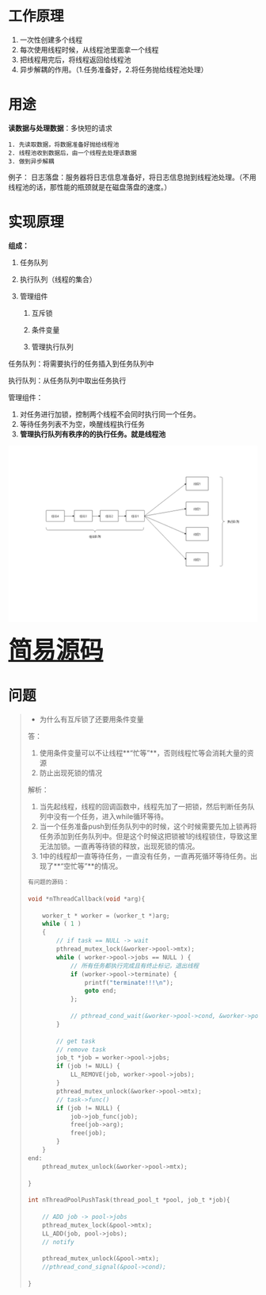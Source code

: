 # 工作原理

1. 一次性创建多个线程
2. 每次使用线程时候，从线程池里面拿一个线程
3. 把线程用完后，将线程返回给线程池
4. 异步解耦的作用。（1.任务准备好，2.将任务抛给线程池处理）



# 用途

**读数据与处理数据**：多快短的请求

	1. 先读取数据，将数据准备好抛给线程池
	2. 线程池收到数据后，由一个线程去处理该数据
	3. 做到异步解耦
例子： 日志落盘：服务器将日志信息准备好，将日志信息抛到线程池处理。（不用线程池的话，那性能的瓶颈就是在磁盘落盘的速度。）



# 实现原理

**组成：**

1. 任务队列

2. 执行队列（线程的集合）

3. 管理组件

    1. 互斥锁 

    2. 条件变量

    3. 管理执行队列
    
        

任务队列：将需要执行的任务插入到任务队列中  

执行队列：从任务队列中取出任务执行  

管理组件： 

1. 对任务进行加锁，控制两个线程不会同时执行同一个任务。
2. 等待任务列表不为空，唤醒线程执行任务
3.   **管理执行队列有秩序的的执行任务。就是线程池**



![线程池](https://github.com/594301947/knowledge/blob/master/%E6%93%8D%E4%BD%9C%E7%B3%BB%E7%BB%9F/%E7%BA%BF%E7%A8%8B/images/%E7%BA%BF%E7%A8%8B%E6%B1%A0.png)



<font size=72>**[简易源码](https://github.com/594301947/knowledge/blob/master/%E6%93%8D%E4%BD%9C%E7%B3%BB%E7%BB%9F/%E7%BA%BF%E7%A8%8B/code/thread_pool.c)**</font>

# 问题

> * 为什么有互斥锁了还要用条件变量
>
> 答：
>
> 1. 使用条件变量可以不让线程**“忙等”**，否则线程忙等会消耗大量的资源
> 2. 防止出现死锁的情况
>
> 解析：
>
> 1. 当先起线程，线程的回调函数中，线程先加了一把锁，然后判断任务队列中没有一个任务，进入while循环等待。
> 2. 当一个任务准备push到任务队列中的时候，这个时候需要先加上锁再将任务添加到任务队列中。但是这个时候这把锁被1的线程锁住，导致这里无法加锁。一直再等待锁的释放，出现死锁的情况。
> 3. 1中的线程却一直等待任务，一直没有任务，一直再死循环等待任务。出现了**“空忙等”**的情况。
>
> 
>
> ```C
> 有问题的源码：
> 
> void *nThreadCallback(void *arg){
> 
>     worker_t * worker = (worker_t *)arg;
>     while ( 1 )
>     {
>         // if task == NULL -> wait
>         pthread_mutex_lock(&worker->pool->mtx);
>         while ( worker->pool->jobs == NULL ) {
>             // 所有任务都执行完成且有终止标记，退出线程
>             if (worker->pool->terminate) {
>                 printf("terminate!!!\n");
>                 goto end;
>             };
>             
>             // pthread_cond_wait(&worker->pool->cond, &worker->pool->mtx);
>         }
>         
>         // get task
>         // remove task
>         job_t *job = worker->pool->jobs;
>         if (job != NULL) {
>             LL_REMOVE(job, worker->pool->jobs);
>         }
>         pthread_mutex_unlock(&worker->pool->mtx);
>         // task->func()
>         if (job != NULL) {
>             job->job_func(job);
>             free(job->arg);
>             free(job);
>         }
>     }
> end:
>     pthread_mutex_unlock(&worker->pool->mtx);
> 
> }
> 
> int nThreadPoolPushTask(thread_pool_t *pool, job_t *job){
> 
>     // ADD job -> pool->jobs
>     pthread_mutex_lock(&pool->mtx);
>     LL_ADD(job, pool->jobs);
>     // notify
>     
>     pthread_mutex_unlock(&pool->mtx);
>     //pthread_cond_signal(&pool->cond);
> 
> }
> ```